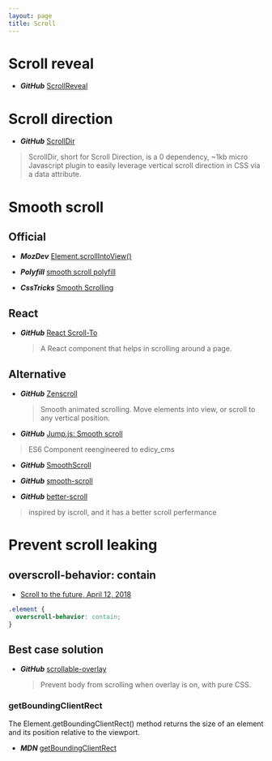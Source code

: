 ```yaml
---
layout: page
title: Scroll
---
```


# Scroll reveal

* ***GitHub*** [ScrollReveal](https://github.com/jlmakes/scrollreveal)

# Scroll direction

* ***GitHub*** [ScrollDir](https://github.com/dollarshaveclub/scrolldir)
 > ScrollDir, short for Scroll Direction, is a 0 dependency, ~1kb micro Javascript plugin to easily leverage vertical scroll direction in CSS via a data attribute.

# Smooth scroll

## Official

* ***MozDev*** [Element.scrollIntoView()](https://developer.mozilla.org/en/docs/Web/API/Element/scrollIntoView)
* ***Polyfill*** [smooth scroll polyfill](https://github.com/iamdustan/smoothscroll)

* ***CssTricks*** [Smooth Scrolling](https://css-tricks.com/snippets/jquery/smooth-scrolling/)

## React

* ***GitHub*** [React Scroll-To](https://github.com/ganderzz/react-scroll-to)
  > A React component that helps in scrolling around a page.

## Alternative

* ***GitHub*** [Zenscroll](https://github.com/zengabor/zenscroll)
  > Smooth animated scrolling. Move elements into view, or scroll to any vertical position.

* ***GitHub*** [Jump.js: Smooth scroll](https://github.com/callmecavs/jump.js)
 > ES6
 > Component reengineered to edicy_cms

* ***GitHub*** [SmoothScroll](https://github.com/alicelieutier/smoothScroll)

* ***GitHub*** [smooth-scroll](https://github.com/cferdinandi/smooth-scroll)

* ***GitHub*** [better-scroll](https://github.com/ustbhuangyi/better-scroll)
 > inspired by iscroll, and it has a better scroll perfermance

# Prevent scroll leaking

## overscroll-behavior: contain
* [Scroll to the future, April 12, 2018](https://evilmartians.com/chronicles/scroll-to-the-future-modern-javascript-css-scrolling-implementations)

```css
.element {
  overscroll-behavior: contain;
}
```

## Best case solution
* ***GitHub*** [scrollable-overlay](https://github.com/Luxiyalu/scrollable-overlay)
  > Prevent body from scrolling when overlay is on, with pure CSS.

### getBoundingClientRect

The Element.getBoundingClientRect() method returns the size of an element and its position relative to the viewport.
* ***MDN*** [getBoundingClientRect](https://developer.mozilla.org/en-US/docs/Web/API/Element/getBoundingClientRect)
